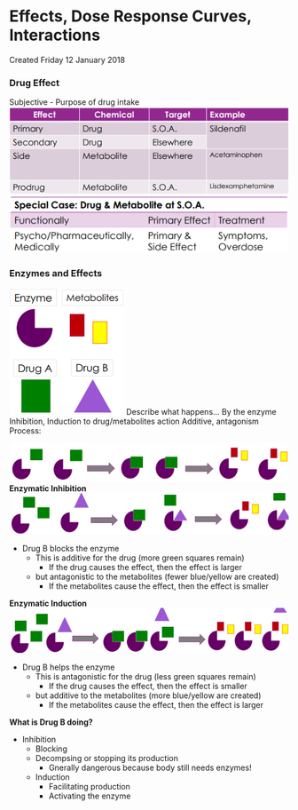 # Effects, Dose Response Curves, Interactions
Created Friday 12 January 2018

### Drug Effect
Subjective	-	Purpose of drug intake
![](./Effects,_Dose_Response_Curves,_Interactions/pasted_image.png)
![](./Effects,_Dose_Response_Curves,_Interactions/pasted_image001.png)

### Enzymes and Effects
![](./Effects,_Dose_Response_Curves,_Interactions/pasted_image002.png)
Describe what happens...
By the enzyme
Inhibition, Induction
to drug/metabolites action
Additive, antagonism
Process:
	
![](./Effects,_Dose_Response_Curves,_Interactions/pasted_image003.png)
**Enzymatic Inhibition**
![](./Effects,_Dose_Response_Curves,_Interactions/pasted_image004.png)


* Drug B blocks the enzyme
	* This is additive for the drug (more green squares remain)
		* If the drug causes the effect, then the effect is larger
	* but antagonistic to the metabolites (fewer blue/yellow are created)
		* If the metabolites cause the effect, then the effect is smaller

**Enzymatic Induction**
![](./Effects,_Dose_Response_Curves,_Interactions/pasted_image005.png)


* Drug B helps the enzyme
	* This is antagonistic for the drug (less green squares remain)
		* If the drug causes the effect, then the effect is smaller
	* but additive to the metabolites (more blue/yellow are created)
		* If the metabolites cause the effect, then the effect is larger

**What is Drug B doing?**

* Inhibition
	* Blocking
	* Decompsing or stopping its production
		* Gnerally dangerous because body still needs enzymes!
	* Induction
		* Facilitating production
		* Activating the enzyme


